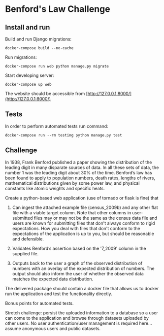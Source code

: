 Benford's Law Challenge
=======================


Install and run
---------------

Build and run Django migrations:

```docker-compose build --no-cache```

Run migrations:

```docker-compose run web python manage.py migrate```

Start developing server:

```docker-compose up web```

The website should be accessible from [http://127.0.0.1:8000/](http://127.0.0.1:8000/)

Tests
-----

In order to perform automated tests run command:

```docker-compose run --rm testing python manage.py test```


Challenge
---------

In 1938, Frank Benford published a paper showing the distribution of the leading digit in many disparate sources of data. In all these sets of data, the number 1 was the leading digit about 30% of the time. Benford’s law has been found to apply to population numbers, death rates, lengths of rivers, mathematical distributions given by some power law, and physical constants like atomic weights and specific heats.

Create a python-based web application (use of tornado or flask is fine) that

1) Can ingest the attached example file (census_2009b) and any other flat file with a viable target column. Note that other columns in user-submitted files may or may not be the same as the census data file and users are known for submitting files that don't always conform to rigid expectations. How you deal with files that don't conform to the expectations of the application is up to you, but should be reasonable and defensible.

2) Validates Benford’s assertion based on the '7_2009' column in the supplied file.

3) Outputs back to the user a graph of the observed distribution of numbers with an overlay of the expected distribution of numbers. The output should also inform the user of whether the observed data matches the expected data distribution.

The delivered package should contain a docker file that allows us to docker run the application and test the functionality directly.

Bonus points for automated tests.

Stretch challenge: persist the uploaded information to a database so a user can come to the application and browse through datasets uploaded by other users. No user authentication/user management is required here… assume anonymous users and public datasets.

